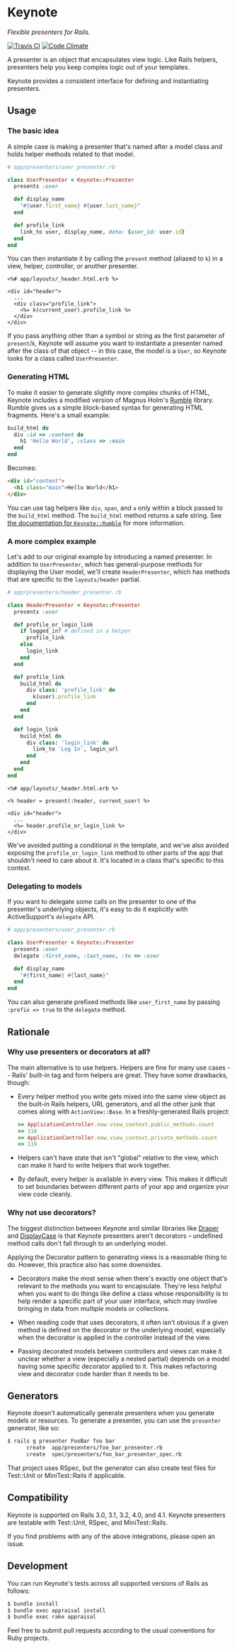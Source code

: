 # Keynote

*Flexible presenters for Rails.*

[![Travis CI](https://api.travis-ci.org/rf-/keynote.png)](https://travis-ci.org/rf-/keynote/builds)
[![Code Climate](https://codeclimate.com/github/rf-/keynote.png)](https://codeclimate.com/github/rf-/keynote)

A presenter is an object that encapsulates view logic. Like Rails helpers,
presenters help you keep complex logic out of your templates.

Keynote provides a consistent interface for defining and instantiating
presenters.

## Usage

### The basic idea

A simple case is making a presenter that's named after a model class and holds
helper methods related to that model.

``` ruby
# app/presenters/user_presenter.rb

class UserPresenter < Keynote::Presenter
  presents :user

  def display_name
    "#{user.first_name} #{user.last_name}"
  end

  def profile_link
    link_to user, display_name, data: {user_id: user.id}
  end
end
```

You can then instantiate it by calling the `present` method (aliased to `k`) in
a view, helper, controller, or another presenter.

``` erb
<%# app/layouts/_header.html.erb %>

<div id="header">
  ...
  <div class="profile_link">
    <%= k(current_user).profile_link %>
  </div>
</div>
```

If you pass anything other than a symbol or string as the first parameter of
`present`/`k`, Keynote will assume you want to instantiate a presenter named
after the class of that object -- in this case, the model is a `User`, so
Keynote looks for a class called `UserPresenter`.

### Generating HTML

To make it easier to generate slightly more complex chunks of HTML, Keynote
includes a modified version of Magnus Holm's [Rumble](https://github.com/judofyr/rumble)
library. Rumble gives us a simple block-based syntax for generating HTML
fragments. Here's a small example:

``` ruby
build_html do
  div :id => :content do
    h1 'Hello World', :class => :main
  end
end
```

Becomes:

``` html
<div id="content">
  <h1 class="main">Hello World</h1>
</div>
```

You can use tag helpers like `div`, `span`, and `a` only within a block passed
to the `build_html` method. The `build_html` method returns a safe string. See
[the documentation for `Keynote::Rumble`](http://rubydoc.info/gems/keynote/Keynote/Rumble)
for more information.

### A more complex example

Let's add to our original example by introducing a named presenter. In addition
to `UserPresenter`, which has general-purpose methods for displaying the User
model, we'll create `HeaderPresenter`, which has methods that are specific to
the `layouts/header` partial.

``` ruby
# app/presenters/header_presenter.rb

class HeaderPresenter < Keynote::Presenter
  presents :user

  def profile_or_login_link
    if logged_in? # defined in a helper
      profile_link
    else
      login_link
    end
  end

  def profile_link
    build_html do
      div class: 'profile_link' do
        k(user).profile_link
      end
    end
  end

  def login_link
    build_html do
      div class: 'login_link' do
        link_to 'Log In', login_url
      end
    end
  end
end
```

``` erb
<%# app/layouts/_header.html.erb %>

<% header = present(:header, current_user) %>

<div id="header">
  ...
  <%= header.profile_or_login_link %>
</div>
```

We've avoided putting a conditional in the template, and we've also avoided
exposing the `profile_or_login_link` method to other parts of the app that
shouldn't need to care about it. It's located in a class that's specific to
this context.

### Delegating to models

If you want to delegate some calls on the presenter to one of the presenter's
underlying objects, it's easy to do it explicitly with ActiveSupport's
`delegate` API.

``` ruby
# app/presenters/user_presenter.rb

class UserPresenter < Keynote::Presenter
  presents :user
  delegate :first_name, :last_name, :to => :user

  def display_name
    "#{first_name} #{last_name}"
  end
end
```

You can also generate prefixed methods like `user_first_name` by passing
`:prefix => true` to the `delegate` method.

## Rationale

### Why use presenters or decorators at all?

The main alternative is to use helpers. Helpers are fine for many use cases --
Rails' built-in tag and form helpers are great. They have some drawbacks,
though:

* Every helper method you write gets mixed into the same view object as the
  built-in Rails helpers, URL generators, and all the other junk that comes
  along with `ActionView::Base`. In a freshly-generated Rails project:

  ```ruby
  >> ApplicationController.new.view_context.public_methods.count
  => 318
  >> ApplicationController.new.view_context.private_methods.count
  => 119
  ```

* Helpers can't have state that isn't "global" relative to the view, which
  can make it hard to write helpers that work together.

* By default, every helper is available in every view. This makes it difficult
  to set boundaries between different parts of your app and organize your view
  code cleanly.

### Why not use decorators?

The biggest distinction between Keynote and similar libraries like [Draper] and
[DisplayCase] is that Keynote presenters aren't decorators – undefined method
calls don't fall through to an underlying model.

Applying the Decorator pattern to generating views is a reasonable thing to do.
However, this practice also has some downsides.

* Decorators make the most sense when there's exactly one object that's
  relevant to the methods you want to encapsulate. They're less helpful when
  you want to do things like define a class whose responsibility is to help
  render a specific part of your user interface, which may involve bringing in
  data from multiple models or collections.

* When reading code that uses decorators, it often isn't obvious if a given
  method is defined on the decorator or the underlying model, especially when
  the decorator is applied in the controller instead of the view.

* Passing decorated models between controllers and views can make it unclear
  whether a view (especially a nested partial) depends on a model having some
  specific decorator applied to it. This makes refactoring view and decorator
  code harder than it needs to be.

## Generators

Keynote doesn't automatically generate presenters when you generate models or
resources. To generate a presenter, you can use the `presenter` generator,
like so:

``` bash
$ rails g presenter FooBar foo bar
      create  app/presenters/foo_bar_presenter.rb
      create  spec/presenters/foo_bar_presenter_spec.rb
```

That project uses RSpec, but the generator can also create test files for
Test::Unit or MiniTest::Rails if applicable.

## Compatibility

Keynote is supported on Rails 3.0, 3.1, 3.2, 4.0, and 4.1. Keynote presenters
are testable with Test::Unit, RSpec, and MiniTest::Rails.

If you find problems with any of the above integrations, please open an issue.

## Development

You can run Keynote's tests across all supported versions of Rails as follows:

``` bash
$ bundle install
$ bundle exec appraisal install
$ bundle exec rake appraisal
```

Feel free to submit pull requests according to the usual conventions for Ruby
projects.

[DisplayCase]: https://github.com/objects-on-rails/display-case
[Draper]: https://github.com/drapergem/draper

